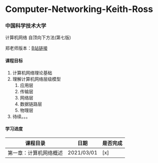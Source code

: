 # Computer-Networking-Keith-Ross
### 中国科学技术大学

计算机网络 自顶向下方法(第七版)

郑老师版本：[B站链接](https://www.bilibili.com/video/BV1JV411t7ow)

#### 课程目标

1. 计算机网络理论基础
2. 理解计算机网络层级模型
   1. 应用层
   2. 传输层
   3. 网络层
   4. 数据链路层
   5. 物理层
3. 待续。。。

#### 学习进度

| 课程目录               | 日期       | 是否完成 |
| ---------------------- | ---------- | -------- |
| 第一章：计算机网络概述 | 2021/03/01 | [x]      |


